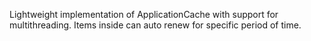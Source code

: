 Lightweight implementation of ApplicationCache with support for multithreading. Items inside can auto renew for specific period of time.
